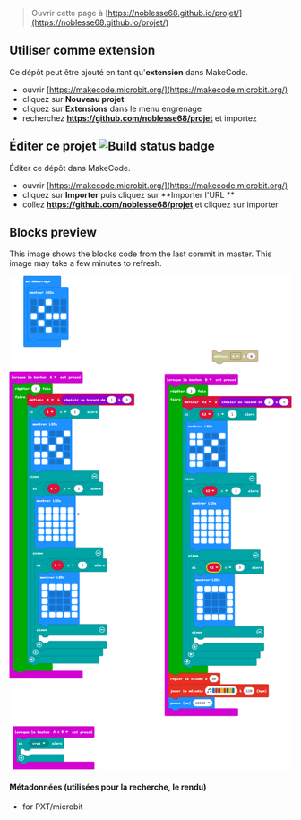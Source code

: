
> Ouvrir cette page à [https://noblesse68.github.io/projet/](https://noblesse68.github.io/projet/)

## Utiliser comme extension

Ce dépôt peut être ajouté en tant qu'**extension** dans MakeCode.

* ouvrir [https://makecode.microbit.org/](https://makecode.microbit.org/)
* cliquez sur **Nouveau projet**
* cliquez sur **Extensions** dans le menu engrenage
* recherchez **https://github.com/noblesse68/projet** et importez

## Éditer ce projet ![Build status badge](https://github.com/noblesse68/projet/workflows/MakeCode/badge.svg)

Éditer ce dépôt dans MakeCode.

* ouvrir [https://makecode.microbit.org/](https://makecode.microbit.org/)
* cliquez sur **Importer** puis cliquez sur **Importer l'URL **
* collez **https://github.com/noblesse68/projet** et cliquez sur importer

## Blocks preview

This image shows the blocks code from the last commit in master.
This image may take a few minutes to refresh.

![A rendered view of the blocks](https://github.com/noblesse68/projet/raw/master/.github/makecode/blocks.png)

#### Métadonnées (utilisées pour la recherche, le rendu)

* for PXT/microbit
<script src="https://makecode.com/gh-pages-embed.js"></script><script>makeCodeRender("{{ site.makecode.home_url }}", "{{ site.github.owner_name }}/{{ site.github.repository_name }}");</script>
